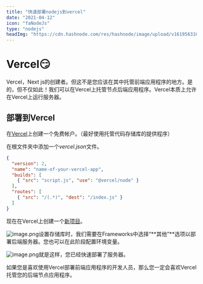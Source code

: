 ```yaml
---
title: "快速部署nodejs到vercel"
date: "2021-04-12"
icon: "faNodeJs"
type: "nodejs"
headImg: "https://cdn.hashnode.com/res/hashnode/image/upload/v1619563104694/gyulNtoMZ.png?w=1600&h=840&fit=crop&crop=entropy&auto=compress"
---
```


# Vercel😏

Vercel，Next js的创建者。但这不是您应该在其中托管前端应用程序的地方。是的，但不仅如此！我们可以在Vercel上托管节点后端应用程序。Vercel本质上允许在Vercel上运行服务器。

## 部署到Vercel

在[Vercel](https://vercel.com/signup)上创建一个免费帐户。（最好使用托管代码存储库的提供程序）

在根文件夹中添加一个*vercel.json*文件。



```JSON
{
  "version": 2,
  "name": "name-of-your-vercel-app",
  "builds": [
    { "src": "script.js", "use": "@vercel/node" }
  ],
  "routes": [
    { "src": "/(.*)", "dest": "/index.js" }
  ]
}
```

现在在Vercel上创建一个[新项目](https://vercel.com/new)。

![image.png](https://cdn.hashnode.com/res/hashnode/image/upload/v1619367273440/M5T6ixFSK.png?auto=compress)设置存储库时，我们需要在Frameworks中选择“**其他”**选项以部署后端服务器。您也可以在此阶段配置环境变量。

![image.png](https://cdn.hashnode.com/res/hashnode/image/upload/v1619367594009/y8Y7I6ts6.png?auto=compress)就是这样，您已经快速部署了服务器。

如果您是喜欢使用Vercel部署前端应用程序的开发人员，那么您一定会喜欢Vercel托管您的后端节点应用程序。

